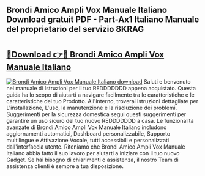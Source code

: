 ## Brondi Amico Ampli Vox Manuale Italiano Download gratuit PDF - Part-Ax1 Italiano Manuale del proprietario del servizio 8KRAG

# <h2><a href="http://dfbmqqq.blite.top/?on=Brondi+Amico+Ampli+Vox+Manuale+Italiano">🔗Download 👉🔴 Brondi Amico Ampli Vox Manuale Italiano</a></h2>

[![Brondi Amico Ampli Vox Manuale Italiano download](https://i.imgur.com/lujVjoI.png)](http://dfbmqqq.blite.top/?on=Brondi+Amico+Ampli+Vox+Manuale+Italiano)
Saluti e benvenuto nel manuale di Istruzioni per il tuo REDDDDDDD appena acquistato. Questa guida ha lo scopo di aiutarti a navigare facilmente tra le caratteristiche e le caratteristiche del tuo Prodotto. All'interno, troverai istruzioni dettagliate per L'installazione, L'uso, la manutenzione e la risoluzione dei problemi. Suggerimenti per la sicurezza domestica segui questi suggerimenti per garantire un uso sicuro del tuo nuovo REDDDDDDD a casa. Le funzionalità avanzate di Brondi Amico Ampli Vox Manuale Italiano includono aggiornamenti automatici, Dashboard personalizzabile, Supporto multilingue e Attivazione Vocale, tutti accessibili e personalizzati dall'interfaccia utente. Riteniamo che Brondi Amico Ampli Vox Manuale Italiano abbia fatto il suo lavoro per aiutarti a iniziare con il tuo nuovo Gadget. Se hai bisogno di chiarimenti o assistenza, il nostro Team di assistenza clienti è sempre a tua disposizione.
